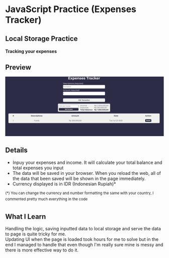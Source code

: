 # JavaScript Practice (Expenses Tracker)

## Local Storage Practice

#### Tracking your expenses

## Preview

<img src="preview.png">

## Details

- Inpuy your expenses and income. It will calculate your total balance and total expenses you input
- The data will be saved in your browser. When you reload the web, all of the data that been saved will be shown in the page immediately.
- Currency displayed is in IDR (Indonesian Rupiah)\*

<sup>(\*) You can change the currency and number formatting the same with your country, I commented pretty much everything in the code</sup>

## What I Learn

Handling the logic, saving inputted data to local storage and serve the data to page is quite tricky for me.<br>Updating UI when the page is loaded took hours for me to solve but in the end I managed to handle that even though I'm really sure mine is messy and there is more effective way to do it.

